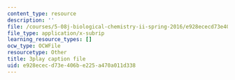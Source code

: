 ```yaml
---
content_type: resource
description: ''
file: /courses/5-08j-biological-chemistry-ii-spring-2016/e928ececd73e406be225a470a011d338_Dz8G2XoPrkM.srt
file_type: application/x-subrip
learning_resource_types: []
ocw_type: OCWFile
resourcetype: Other
title: 3play caption file
uid: e928ecec-d73e-406b-e225-a470a011d338
---
```

